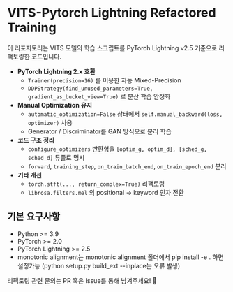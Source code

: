 
# VITS-Pytorch Lightning Refactored Training

이 리포지토리는 VITS 모델의 학습 스크립트를 PyTorch Lightning v2.5 기준으로 리팩토링한 코드입니다.

- **PyTorch Lightning 2.x 호환**
  - `Trainer(precision=16)` 를 이용한 자동 Mixed-Precision
  - `DDPStrategy(find_unused_parameters=True, gradient_as_bucket_view=True)` 로 분산 학습 안정화
- **Manual Optimization 유지**
  - `automatic_optimization=False` 상태에서 `self.manual_backward(loss, optimizer)` 사용
  - Generator / Discriminator를 GAN 방식으로 분리 학습
- **코드 구조 정리**
  - `configure_optimizers` 반환형을 `[optim_g, optim_d], [sched_g, sched_d]` 튜플로 명시
  - `forward`, `training_step`, `on_train_batch_end`, `on_train_epoch_end` 분리
- **기타 개선**
  - `torch.stft(..., return_complex=True)` 리팩토링
  - `librosa.filters.mel` 의 positional → keyword 인자 전환


## 기본 요구사항
- Python >= 3.9
- PyTorch >= 2.0
- PyTorch Lightning >= 2.5
- monotonic alignment는 monotonic alignment 폴더에서 pip install -e . 하면 설정가능 (python setup.py build_ext --inplace는 오류 발생)


리팩토링 관련 문의는 PR 혹은 Issue를 통해 남겨주세요! 🎉

